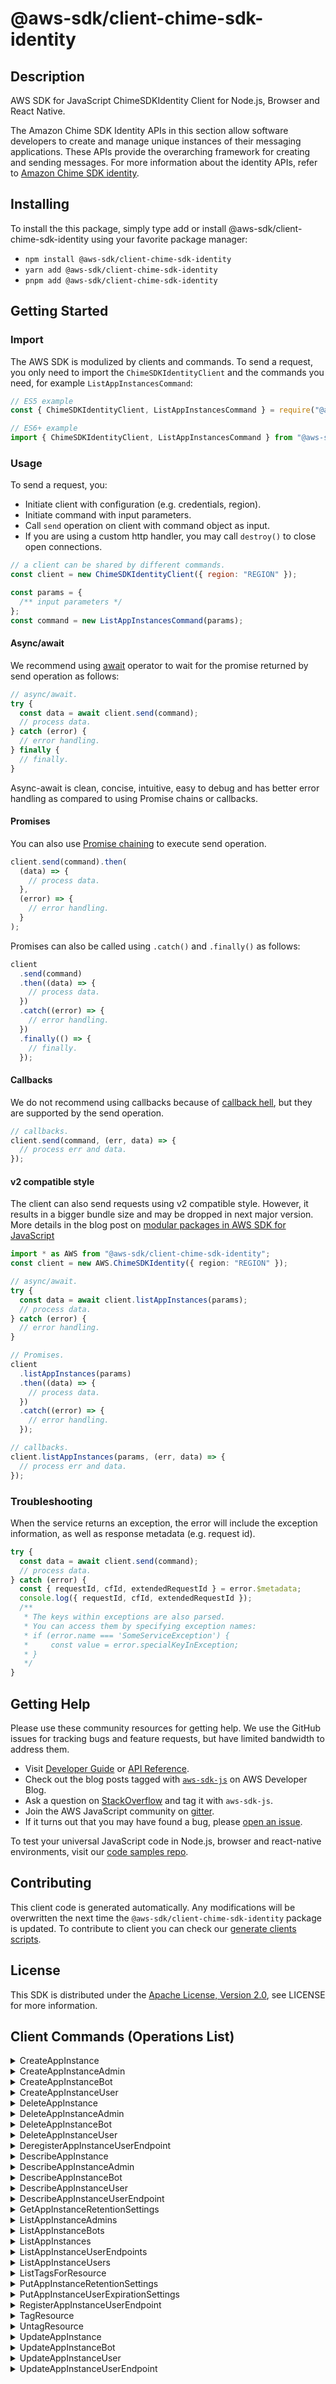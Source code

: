 <!-- generated file, do not edit directly -->

# @aws-sdk/client-chime-sdk-identity

## Description

AWS SDK for JavaScript ChimeSDKIdentity Client for Node.js, Browser and React Native.

<p>The Amazon Chime SDK Identity APIs in this section allow software developers to create
and manage unique instances of their messaging applications. These APIs provide the
overarching framework for creating and sending messages. For more information about the
identity APIs, refer to <a href="https://docs.aws.amazon.com/chime/latest/APIReference/API_Operations_Amazon_Chime_SDK_Identity.html">Amazon Chime SDK identity</a>.</p>

## Installing

To install the this package, simply type add or install @aws-sdk/client-chime-sdk-identity
using your favorite package manager:

- `npm install @aws-sdk/client-chime-sdk-identity`
- `yarn add @aws-sdk/client-chime-sdk-identity`
- `pnpm add @aws-sdk/client-chime-sdk-identity`

## Getting Started

### Import

The AWS SDK is modulized by clients and commands.
To send a request, you only need to import the `ChimeSDKIdentityClient` and
the commands you need, for example `ListAppInstancesCommand`:

```js
// ES5 example
const { ChimeSDKIdentityClient, ListAppInstancesCommand } = require("@aws-sdk/client-chime-sdk-identity");
```

```ts
// ES6+ example
import { ChimeSDKIdentityClient, ListAppInstancesCommand } from "@aws-sdk/client-chime-sdk-identity";
```

### Usage

To send a request, you:

- Initiate client with configuration (e.g. credentials, region).
- Initiate command with input parameters.
- Call `send` operation on client with command object as input.
- If you are using a custom http handler, you may call `destroy()` to close open connections.

```js
// a client can be shared by different commands.
const client = new ChimeSDKIdentityClient({ region: "REGION" });

const params = {
  /** input parameters */
};
const command = new ListAppInstancesCommand(params);
```

#### Async/await

We recommend using [await](https://developer.mozilla.org/en-US/docs/Web/JavaScript/Reference/Operators/await)
operator to wait for the promise returned by send operation as follows:

```js
// async/await.
try {
  const data = await client.send(command);
  // process data.
} catch (error) {
  // error handling.
} finally {
  // finally.
}
```

Async-await is clean, concise, intuitive, easy to debug and has better error handling
as compared to using Promise chains or callbacks.

#### Promises

You can also use [Promise chaining](https://developer.mozilla.org/en-US/docs/Web/JavaScript/Guide/Using_promises#chaining)
to execute send operation.

```js
client.send(command).then(
  (data) => {
    // process data.
  },
  (error) => {
    // error handling.
  }
);
```

Promises can also be called using `.catch()` and `.finally()` as follows:

```js
client
  .send(command)
  .then((data) => {
    // process data.
  })
  .catch((error) => {
    // error handling.
  })
  .finally(() => {
    // finally.
  });
```

#### Callbacks

We do not recommend using callbacks because of [callback hell](http://callbackhell.com/),
but they are supported by the send operation.

```js
// callbacks.
client.send(command, (err, data) => {
  // process err and data.
});
```

#### v2 compatible style

The client can also send requests using v2 compatible style.
However, it results in a bigger bundle size and may be dropped in next major version. More details in the blog post
on [modular packages in AWS SDK for JavaScript](https://aws.amazon.com/blogs/developer/modular-packages-in-aws-sdk-for-javascript/)

```ts
import * as AWS from "@aws-sdk/client-chime-sdk-identity";
const client = new AWS.ChimeSDKIdentity({ region: "REGION" });

// async/await.
try {
  const data = await client.listAppInstances(params);
  // process data.
} catch (error) {
  // error handling.
}

// Promises.
client
  .listAppInstances(params)
  .then((data) => {
    // process data.
  })
  .catch((error) => {
    // error handling.
  });

// callbacks.
client.listAppInstances(params, (err, data) => {
  // process err and data.
});
```

### Troubleshooting

When the service returns an exception, the error will include the exception information,
as well as response metadata (e.g. request id).

```js
try {
  const data = await client.send(command);
  // process data.
} catch (error) {
  const { requestId, cfId, extendedRequestId } = error.$metadata;
  console.log({ requestId, cfId, extendedRequestId });
  /**
   * The keys within exceptions are also parsed.
   * You can access them by specifying exception names:
   * if (error.name === 'SomeServiceException') {
   *     const value = error.specialKeyInException;
   * }
   */
}
```

## Getting Help

Please use these community resources for getting help.
We use the GitHub issues for tracking bugs and feature requests, but have limited bandwidth to address them.

- Visit [Developer Guide](https://docs.aws.amazon.com/sdk-for-javascript/v3/developer-guide/welcome.html)
  or [API Reference](https://docs.aws.amazon.com/AWSJavaScriptSDK/v3/latest/index.html).
- Check out the blog posts tagged with [`aws-sdk-js`](https://aws.amazon.com/blogs/developer/tag/aws-sdk-js/)
  on AWS Developer Blog.
- Ask a question on [StackOverflow](https://stackoverflow.com/questions/tagged/aws-sdk-js) and tag it with `aws-sdk-js`.
- Join the AWS JavaScript community on [gitter](https://gitter.im/aws/aws-sdk-js-v3).
- If it turns out that you may have found a bug, please [open an issue](https://github.com/aws/aws-sdk-js-v3/issues/new/choose).

To test your universal JavaScript code in Node.js, browser and react-native environments,
visit our [code samples repo](https://github.com/aws-samples/aws-sdk-js-tests).

## Contributing

This client code is generated automatically. Any modifications will be overwritten the next time the `@aws-sdk/client-chime-sdk-identity` package is updated.
To contribute to client you can check our [generate clients scripts](https://github.com/aws/aws-sdk-js-v3/tree/main/scripts/generate-clients).

## License

This SDK is distributed under the
[Apache License, Version 2.0](http://www.apache.org/licenses/LICENSE-2.0),
see LICENSE for more information.

## Client Commands (Operations List)

<details>
<summary>
CreateAppInstance
</summary>

[Command API Reference](https://docs.aws.amazon.com/AWSJavaScriptSDK/v3/latest/clients/client-chime-sdk-identity/classes/createappinstancecommand.html) / [Input](https://docs.aws.amazon.com/AWSJavaScriptSDK/v3/latest/clients/client-chime-sdk-identity/interfaces/createappinstancecommandinput.html) / [Output](https://docs.aws.amazon.com/AWSJavaScriptSDK/v3/latest/clients/client-chime-sdk-identity/interfaces/createappinstancecommandoutput.html)

</details>
<details>
<summary>
CreateAppInstanceAdmin
</summary>

[Command API Reference](https://docs.aws.amazon.com/AWSJavaScriptSDK/v3/latest/clients/client-chime-sdk-identity/classes/createappinstanceadmincommand.html) / [Input](https://docs.aws.amazon.com/AWSJavaScriptSDK/v3/latest/clients/client-chime-sdk-identity/interfaces/createappinstanceadmincommandinput.html) / [Output](https://docs.aws.amazon.com/AWSJavaScriptSDK/v3/latest/clients/client-chime-sdk-identity/interfaces/createappinstanceadmincommandoutput.html)

</details>
<details>
<summary>
CreateAppInstanceBot
</summary>

[Command API Reference](https://docs.aws.amazon.com/AWSJavaScriptSDK/v3/latest/clients/client-chime-sdk-identity/classes/createappinstancebotcommand.html) / [Input](https://docs.aws.amazon.com/AWSJavaScriptSDK/v3/latest/clients/client-chime-sdk-identity/interfaces/createappinstancebotcommandinput.html) / [Output](https://docs.aws.amazon.com/AWSJavaScriptSDK/v3/latest/clients/client-chime-sdk-identity/interfaces/createappinstancebotcommandoutput.html)

</details>
<details>
<summary>
CreateAppInstanceUser
</summary>

[Command API Reference](https://docs.aws.amazon.com/AWSJavaScriptSDK/v3/latest/clients/client-chime-sdk-identity/classes/createappinstanceusercommand.html) / [Input](https://docs.aws.amazon.com/AWSJavaScriptSDK/v3/latest/clients/client-chime-sdk-identity/interfaces/createappinstanceusercommandinput.html) / [Output](https://docs.aws.amazon.com/AWSJavaScriptSDK/v3/latest/clients/client-chime-sdk-identity/interfaces/createappinstanceusercommandoutput.html)

</details>
<details>
<summary>
DeleteAppInstance
</summary>

[Command API Reference](https://docs.aws.amazon.com/AWSJavaScriptSDK/v3/latest/clients/client-chime-sdk-identity/classes/deleteappinstancecommand.html) / [Input](https://docs.aws.amazon.com/AWSJavaScriptSDK/v3/latest/clients/client-chime-sdk-identity/interfaces/deleteappinstancecommandinput.html) / [Output](https://docs.aws.amazon.com/AWSJavaScriptSDK/v3/latest/clients/client-chime-sdk-identity/interfaces/deleteappinstancecommandoutput.html)

</details>
<details>
<summary>
DeleteAppInstanceAdmin
</summary>

[Command API Reference](https://docs.aws.amazon.com/AWSJavaScriptSDK/v3/latest/clients/client-chime-sdk-identity/classes/deleteappinstanceadmincommand.html) / [Input](https://docs.aws.amazon.com/AWSJavaScriptSDK/v3/latest/clients/client-chime-sdk-identity/interfaces/deleteappinstanceadmincommandinput.html) / [Output](https://docs.aws.amazon.com/AWSJavaScriptSDK/v3/latest/clients/client-chime-sdk-identity/interfaces/deleteappinstanceadmincommandoutput.html)

</details>
<details>
<summary>
DeleteAppInstanceBot
</summary>

[Command API Reference](https://docs.aws.amazon.com/AWSJavaScriptSDK/v3/latest/clients/client-chime-sdk-identity/classes/deleteappinstancebotcommand.html) / [Input](https://docs.aws.amazon.com/AWSJavaScriptSDK/v3/latest/clients/client-chime-sdk-identity/interfaces/deleteappinstancebotcommandinput.html) / [Output](https://docs.aws.amazon.com/AWSJavaScriptSDK/v3/latest/clients/client-chime-sdk-identity/interfaces/deleteappinstancebotcommandoutput.html)

</details>
<details>
<summary>
DeleteAppInstanceUser
</summary>

[Command API Reference](https://docs.aws.amazon.com/AWSJavaScriptSDK/v3/latest/clients/client-chime-sdk-identity/classes/deleteappinstanceusercommand.html) / [Input](https://docs.aws.amazon.com/AWSJavaScriptSDK/v3/latest/clients/client-chime-sdk-identity/interfaces/deleteappinstanceusercommandinput.html) / [Output](https://docs.aws.amazon.com/AWSJavaScriptSDK/v3/latest/clients/client-chime-sdk-identity/interfaces/deleteappinstanceusercommandoutput.html)

</details>
<details>
<summary>
DeregisterAppInstanceUserEndpoint
</summary>

[Command API Reference](https://docs.aws.amazon.com/AWSJavaScriptSDK/v3/latest/clients/client-chime-sdk-identity/classes/deregisterappinstanceuserendpointcommand.html) / [Input](https://docs.aws.amazon.com/AWSJavaScriptSDK/v3/latest/clients/client-chime-sdk-identity/interfaces/deregisterappinstanceuserendpointcommandinput.html) / [Output](https://docs.aws.amazon.com/AWSJavaScriptSDK/v3/latest/clients/client-chime-sdk-identity/interfaces/deregisterappinstanceuserendpointcommandoutput.html)

</details>
<details>
<summary>
DescribeAppInstance
</summary>

[Command API Reference](https://docs.aws.amazon.com/AWSJavaScriptSDK/v3/latest/clients/client-chime-sdk-identity/classes/describeappinstancecommand.html) / [Input](https://docs.aws.amazon.com/AWSJavaScriptSDK/v3/latest/clients/client-chime-sdk-identity/interfaces/describeappinstancecommandinput.html) / [Output](https://docs.aws.amazon.com/AWSJavaScriptSDK/v3/latest/clients/client-chime-sdk-identity/interfaces/describeappinstancecommandoutput.html)

</details>
<details>
<summary>
DescribeAppInstanceAdmin
</summary>

[Command API Reference](https://docs.aws.amazon.com/AWSJavaScriptSDK/v3/latest/clients/client-chime-sdk-identity/classes/describeappinstanceadmincommand.html) / [Input](https://docs.aws.amazon.com/AWSJavaScriptSDK/v3/latest/clients/client-chime-sdk-identity/interfaces/describeappinstanceadmincommandinput.html) / [Output](https://docs.aws.amazon.com/AWSJavaScriptSDK/v3/latest/clients/client-chime-sdk-identity/interfaces/describeappinstanceadmincommandoutput.html)

</details>
<details>
<summary>
DescribeAppInstanceBot
</summary>

[Command API Reference](https://docs.aws.amazon.com/AWSJavaScriptSDK/v3/latest/clients/client-chime-sdk-identity/classes/describeappinstancebotcommand.html) / [Input](https://docs.aws.amazon.com/AWSJavaScriptSDK/v3/latest/clients/client-chime-sdk-identity/interfaces/describeappinstancebotcommandinput.html) / [Output](https://docs.aws.amazon.com/AWSJavaScriptSDK/v3/latest/clients/client-chime-sdk-identity/interfaces/describeappinstancebotcommandoutput.html)

</details>
<details>
<summary>
DescribeAppInstanceUser
</summary>

[Command API Reference](https://docs.aws.amazon.com/AWSJavaScriptSDK/v3/latest/clients/client-chime-sdk-identity/classes/describeappinstanceusercommand.html) / [Input](https://docs.aws.amazon.com/AWSJavaScriptSDK/v3/latest/clients/client-chime-sdk-identity/interfaces/describeappinstanceusercommandinput.html) / [Output](https://docs.aws.amazon.com/AWSJavaScriptSDK/v3/latest/clients/client-chime-sdk-identity/interfaces/describeappinstanceusercommandoutput.html)

</details>
<details>
<summary>
DescribeAppInstanceUserEndpoint
</summary>

[Command API Reference](https://docs.aws.amazon.com/AWSJavaScriptSDK/v3/latest/clients/client-chime-sdk-identity/classes/describeappinstanceuserendpointcommand.html) / [Input](https://docs.aws.amazon.com/AWSJavaScriptSDK/v3/latest/clients/client-chime-sdk-identity/interfaces/describeappinstanceuserendpointcommandinput.html) / [Output](https://docs.aws.amazon.com/AWSJavaScriptSDK/v3/latest/clients/client-chime-sdk-identity/interfaces/describeappinstanceuserendpointcommandoutput.html)

</details>
<details>
<summary>
GetAppInstanceRetentionSettings
</summary>

[Command API Reference](https://docs.aws.amazon.com/AWSJavaScriptSDK/v3/latest/clients/client-chime-sdk-identity/classes/getappinstanceretentionsettingscommand.html) / [Input](https://docs.aws.amazon.com/AWSJavaScriptSDK/v3/latest/clients/client-chime-sdk-identity/interfaces/getappinstanceretentionsettingscommandinput.html) / [Output](https://docs.aws.amazon.com/AWSJavaScriptSDK/v3/latest/clients/client-chime-sdk-identity/interfaces/getappinstanceretentionsettingscommandoutput.html)

</details>
<details>
<summary>
ListAppInstanceAdmins
</summary>

[Command API Reference](https://docs.aws.amazon.com/AWSJavaScriptSDK/v3/latest/clients/client-chime-sdk-identity/classes/listappinstanceadminscommand.html) / [Input](https://docs.aws.amazon.com/AWSJavaScriptSDK/v3/latest/clients/client-chime-sdk-identity/interfaces/listappinstanceadminscommandinput.html) / [Output](https://docs.aws.amazon.com/AWSJavaScriptSDK/v3/latest/clients/client-chime-sdk-identity/interfaces/listappinstanceadminscommandoutput.html)

</details>
<details>
<summary>
ListAppInstanceBots
</summary>

[Command API Reference](https://docs.aws.amazon.com/AWSJavaScriptSDK/v3/latest/clients/client-chime-sdk-identity/classes/listappinstancebotscommand.html) / [Input](https://docs.aws.amazon.com/AWSJavaScriptSDK/v3/latest/clients/client-chime-sdk-identity/interfaces/listappinstancebotscommandinput.html) / [Output](https://docs.aws.amazon.com/AWSJavaScriptSDK/v3/latest/clients/client-chime-sdk-identity/interfaces/listappinstancebotscommandoutput.html)

</details>
<details>
<summary>
ListAppInstances
</summary>

[Command API Reference](https://docs.aws.amazon.com/AWSJavaScriptSDK/v3/latest/clients/client-chime-sdk-identity/classes/listappinstancescommand.html) / [Input](https://docs.aws.amazon.com/AWSJavaScriptSDK/v3/latest/clients/client-chime-sdk-identity/interfaces/listappinstancescommandinput.html) / [Output](https://docs.aws.amazon.com/AWSJavaScriptSDK/v3/latest/clients/client-chime-sdk-identity/interfaces/listappinstancescommandoutput.html)

</details>
<details>
<summary>
ListAppInstanceUserEndpoints
</summary>

[Command API Reference](https://docs.aws.amazon.com/AWSJavaScriptSDK/v3/latest/clients/client-chime-sdk-identity/classes/listappinstanceuserendpointscommand.html) / [Input](https://docs.aws.amazon.com/AWSJavaScriptSDK/v3/latest/clients/client-chime-sdk-identity/interfaces/listappinstanceuserendpointscommandinput.html) / [Output](https://docs.aws.amazon.com/AWSJavaScriptSDK/v3/latest/clients/client-chime-sdk-identity/interfaces/listappinstanceuserendpointscommandoutput.html)

</details>
<details>
<summary>
ListAppInstanceUsers
</summary>

[Command API Reference](https://docs.aws.amazon.com/AWSJavaScriptSDK/v3/latest/clients/client-chime-sdk-identity/classes/listappinstanceuserscommand.html) / [Input](https://docs.aws.amazon.com/AWSJavaScriptSDK/v3/latest/clients/client-chime-sdk-identity/interfaces/listappinstanceuserscommandinput.html) / [Output](https://docs.aws.amazon.com/AWSJavaScriptSDK/v3/latest/clients/client-chime-sdk-identity/interfaces/listappinstanceuserscommandoutput.html)

</details>
<details>
<summary>
ListTagsForResource
</summary>

[Command API Reference](https://docs.aws.amazon.com/AWSJavaScriptSDK/v3/latest/clients/client-chime-sdk-identity/classes/listtagsforresourcecommand.html) / [Input](https://docs.aws.amazon.com/AWSJavaScriptSDK/v3/latest/clients/client-chime-sdk-identity/interfaces/listtagsforresourcecommandinput.html) / [Output](https://docs.aws.amazon.com/AWSJavaScriptSDK/v3/latest/clients/client-chime-sdk-identity/interfaces/listtagsforresourcecommandoutput.html)

</details>
<details>
<summary>
PutAppInstanceRetentionSettings
</summary>

[Command API Reference](https://docs.aws.amazon.com/AWSJavaScriptSDK/v3/latest/clients/client-chime-sdk-identity/classes/putappinstanceretentionsettingscommand.html) / [Input](https://docs.aws.amazon.com/AWSJavaScriptSDK/v3/latest/clients/client-chime-sdk-identity/interfaces/putappinstanceretentionsettingscommandinput.html) / [Output](https://docs.aws.amazon.com/AWSJavaScriptSDK/v3/latest/clients/client-chime-sdk-identity/interfaces/putappinstanceretentionsettingscommandoutput.html)

</details>
<details>
<summary>
PutAppInstanceUserExpirationSettings
</summary>

[Command API Reference](https://docs.aws.amazon.com/AWSJavaScriptSDK/v3/latest/clients/client-chime-sdk-identity/classes/putappinstanceuserexpirationsettingscommand.html) / [Input](https://docs.aws.amazon.com/AWSJavaScriptSDK/v3/latest/clients/client-chime-sdk-identity/interfaces/putappinstanceuserexpirationsettingscommandinput.html) / [Output](https://docs.aws.amazon.com/AWSJavaScriptSDK/v3/latest/clients/client-chime-sdk-identity/interfaces/putappinstanceuserexpirationsettingscommandoutput.html)

</details>
<details>
<summary>
RegisterAppInstanceUserEndpoint
</summary>

[Command API Reference](https://docs.aws.amazon.com/AWSJavaScriptSDK/v3/latest/clients/client-chime-sdk-identity/classes/registerappinstanceuserendpointcommand.html) / [Input](https://docs.aws.amazon.com/AWSJavaScriptSDK/v3/latest/clients/client-chime-sdk-identity/interfaces/registerappinstanceuserendpointcommandinput.html) / [Output](https://docs.aws.amazon.com/AWSJavaScriptSDK/v3/latest/clients/client-chime-sdk-identity/interfaces/registerappinstanceuserendpointcommandoutput.html)

</details>
<details>
<summary>
TagResource
</summary>

[Command API Reference](https://docs.aws.amazon.com/AWSJavaScriptSDK/v3/latest/clients/client-chime-sdk-identity/classes/tagresourcecommand.html) / [Input](https://docs.aws.amazon.com/AWSJavaScriptSDK/v3/latest/clients/client-chime-sdk-identity/interfaces/tagresourcecommandinput.html) / [Output](https://docs.aws.amazon.com/AWSJavaScriptSDK/v3/latest/clients/client-chime-sdk-identity/interfaces/tagresourcecommandoutput.html)

</details>
<details>
<summary>
UntagResource
</summary>

[Command API Reference](https://docs.aws.amazon.com/AWSJavaScriptSDK/v3/latest/clients/client-chime-sdk-identity/classes/untagresourcecommand.html) / [Input](https://docs.aws.amazon.com/AWSJavaScriptSDK/v3/latest/clients/client-chime-sdk-identity/interfaces/untagresourcecommandinput.html) / [Output](https://docs.aws.amazon.com/AWSJavaScriptSDK/v3/latest/clients/client-chime-sdk-identity/interfaces/untagresourcecommandoutput.html)

</details>
<details>
<summary>
UpdateAppInstance
</summary>

[Command API Reference](https://docs.aws.amazon.com/AWSJavaScriptSDK/v3/latest/clients/client-chime-sdk-identity/classes/updateappinstancecommand.html) / [Input](https://docs.aws.amazon.com/AWSJavaScriptSDK/v3/latest/clients/client-chime-sdk-identity/interfaces/updateappinstancecommandinput.html) / [Output](https://docs.aws.amazon.com/AWSJavaScriptSDK/v3/latest/clients/client-chime-sdk-identity/interfaces/updateappinstancecommandoutput.html)

</details>
<details>
<summary>
UpdateAppInstanceBot
</summary>

[Command API Reference](https://docs.aws.amazon.com/AWSJavaScriptSDK/v3/latest/clients/client-chime-sdk-identity/classes/updateappinstancebotcommand.html) / [Input](https://docs.aws.amazon.com/AWSJavaScriptSDK/v3/latest/clients/client-chime-sdk-identity/interfaces/updateappinstancebotcommandinput.html) / [Output](https://docs.aws.amazon.com/AWSJavaScriptSDK/v3/latest/clients/client-chime-sdk-identity/interfaces/updateappinstancebotcommandoutput.html)

</details>
<details>
<summary>
UpdateAppInstanceUser
</summary>

[Command API Reference](https://docs.aws.amazon.com/AWSJavaScriptSDK/v3/latest/clients/client-chime-sdk-identity/classes/updateappinstanceusercommand.html) / [Input](https://docs.aws.amazon.com/AWSJavaScriptSDK/v3/latest/clients/client-chime-sdk-identity/interfaces/updateappinstanceusercommandinput.html) / [Output](https://docs.aws.amazon.com/AWSJavaScriptSDK/v3/latest/clients/client-chime-sdk-identity/interfaces/updateappinstanceusercommandoutput.html)

</details>
<details>
<summary>
UpdateAppInstanceUserEndpoint
</summary>

[Command API Reference](https://docs.aws.amazon.com/AWSJavaScriptSDK/v3/latest/clients/client-chime-sdk-identity/classes/updateappinstanceuserendpointcommand.html) / [Input](https://docs.aws.amazon.com/AWSJavaScriptSDK/v3/latest/clients/client-chime-sdk-identity/interfaces/updateappinstanceuserendpointcommandinput.html) / [Output](https://docs.aws.amazon.com/AWSJavaScriptSDK/v3/latest/clients/client-chime-sdk-identity/interfaces/updateappinstanceuserendpointcommandoutput.html)

</details>
